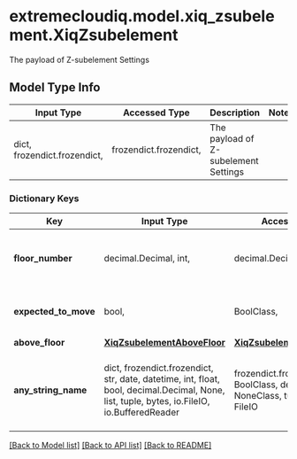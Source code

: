 # extremecloudiq.model.xiq_zsubelement.XiqZsubelement

The payload of Z-subelement Settings

## Model Type Info
Input Type | Accessed Type | Description | Notes
------------ | ------------- | ------------- | -------------
dict, frozendict.frozendict,  | frozendict.frozendict,  | The payload of Z-subelement Settings | 

### Dictionary Keys
Key | Input Type | Accessed Type | Description | Notes
------------ | ------------- | ------------- | ------------- | -------------
**floor_number** | decimal.Decimal, int,  | decimal.Decimal,  | Floor number where the device is installed. | value must be a 32 bit integer
**expected_to_move** | bool,  | BoolClass,  | Is the device expected to move? | 
**above_floor** | [**XiqZsubelementAboveFloor**](XiqZsubelementAboveFloor.md) | [**XiqZsubelementAboveFloor**](XiqZsubelementAboveFloor.md) |  | [optional] 
**any_string_name** | dict, frozendict.frozendict, str, date, datetime, int, float, bool, decimal.Decimal, None, list, tuple, bytes, io.FileIO, io.BufferedReader | frozendict.frozendict, str, BoolClass, decimal.Decimal, NoneClass, tuple, bytes, FileIO | any string name can be used but the value must be the correct type | [optional]

[[Back to Model list]](../../README.md#documentation-for-models) [[Back to API list]](../../README.md#documentation-for-api-endpoints) [[Back to README]](../../README.md)

